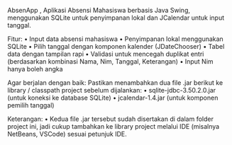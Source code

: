 AbsenApp , Aplikasi Absensi Mahasiswa berbasis Java Swing, menggunakan SQLite untuk penyimpanan lokal dan JCalendar untuk input tanggal.

Fitur:
•	Input data absensi mahasiswa
•	Penyimpanan lokal menggunakan SQLite
•	Pilih tanggal dengan komponen kalender (JDateChooser)
•	Tabel data dengan tampilan rapi
•	Validasi untuk mencegah duplikat entri (berdasarkan kombinasi Nama, Nim, Tanggal, Keterangan)
•	Input Nim hanya boleh angka

Agar berjalan dengan baik:
Pastikan menambahkan dua file .jar berikut ke library / classpath project sebelum dijalankan:
•	sqlite-jdbc-3.50.2.0.jar (untuk koneksi ke database SQLite)
•	jcalendar-1.4.jar (untuk komponen pemilih tanggal)

Keterangan:
•	Kedua file .jar tersebut sudah disertakan di dalam folder project ini, jadi cukup tambahkan ke library project melalui IDE (misalnya NetBeans, VSCode) sesuai petunjuk IDE.
